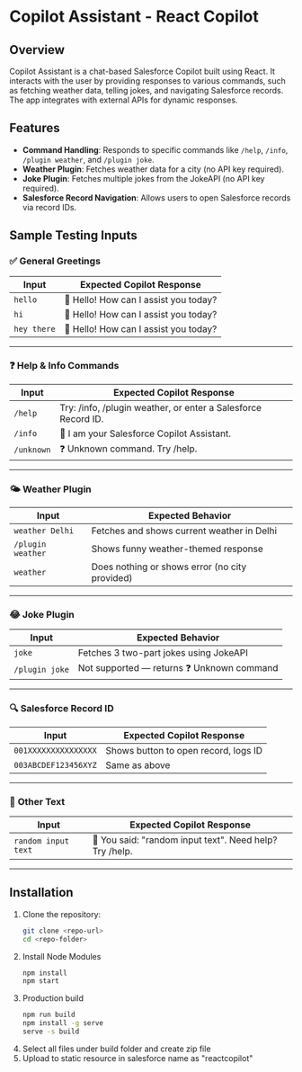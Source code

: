# Copilot Assistant - React Copilot

## Overview
Copilot Assistant is a chat-based Salesforce Copilot built using React. It interacts with the user by providing responses to various commands, such as fetching weather data, telling jokes, and navigating Salesforce records. The app integrates with external APIs for dynamic responses.

## Features

- **Command Handling**: Responds to specific commands like `/help`, `/info`, `/plugin weather`, and `/plugin joke`.
- **Weather Plugin**: Fetches weather data for a city (no API key required).
- **Joke Plugin**: Fetches multiple jokes from the JokeAPI (no API key required).
- **Salesforce Record Navigation**: Allows users to open Salesforce records via record IDs.

## Sample Testing Inputs

### ✅ **General Greetings**
| Input        | Expected Copilot Response                          |
|--------------|----------------------------------------------------|
| `hello`      | 👋 Hello! How can I assist you today?              |
| `hi`         | 👋 Hello! How can I assist you today?              |
| `hey there`  | 👋 Hello! How can I assist you today?              |

---

### ❓ **Help & Info Commands**
| Input        | Expected Copilot Response                                      |
|--------------|----------------------------------------------------------------|
| `/help`      | Try: /info, /plugin weather, or enter a Salesforce Record ID. |
| `/info`      | 🤖 I am your Salesforce Copilot Assistant.                     |
| `/unknown`   | ❓ Unknown command. Try /help.                                  |

---

### 🌤️ **Weather Plugin**
| Input              | Expected Behavior                                              |
|--------------------|----------------------------------------------------------------|
| `weather Delhi`     | Fetches and shows current weather in Delhi                   |
| `/plugin weather`  | Shows funny weather-themed response                           |
| `weather`          | Does nothing or shows error (no city provided)               |

---

### 😂 **Joke Plugin**
| Input        | Expected Behavior                                         |
|--------------|-----------------------------------------------------------|
| `joke`       | Fetches 3 two-part jokes using JokeAPI                    |
| `/plugin joke` | Not supported — returns ❓ Unknown command               |

---

### 🔍 **Salesforce Record ID**
| Input                      | Expected Copilot Response                                      |
|----------------------------|---------------------------------------------------------------|
| `001XXXXXXXXXXXXXXX`       | Shows button to open record, logs ID                          |
| `003ABCDEF123456XYZ`       | Same as above                                                 |

---

### 🧠 **Other Text**
| Input                  | Expected Copilot Response                                    |
|------------------------|--------------------------------------------------------------|
| `random input text`    | 🤖 You said: "random input text". Need help? Try /help.      |

---

## Installation

1. Clone the repository:
   ```bash
   git clone <repo-url>
   cd <repo-folder>
2. Install Node Modules 
   ```bash 
   npm install
   npm start
3. Production build 
   ```bash 
   npm run build
   npm install -g serve
   serve -s build

4. Select all files under build folder and create zip file
5. Upload to static resource in salesforce name as "reactcopilot"